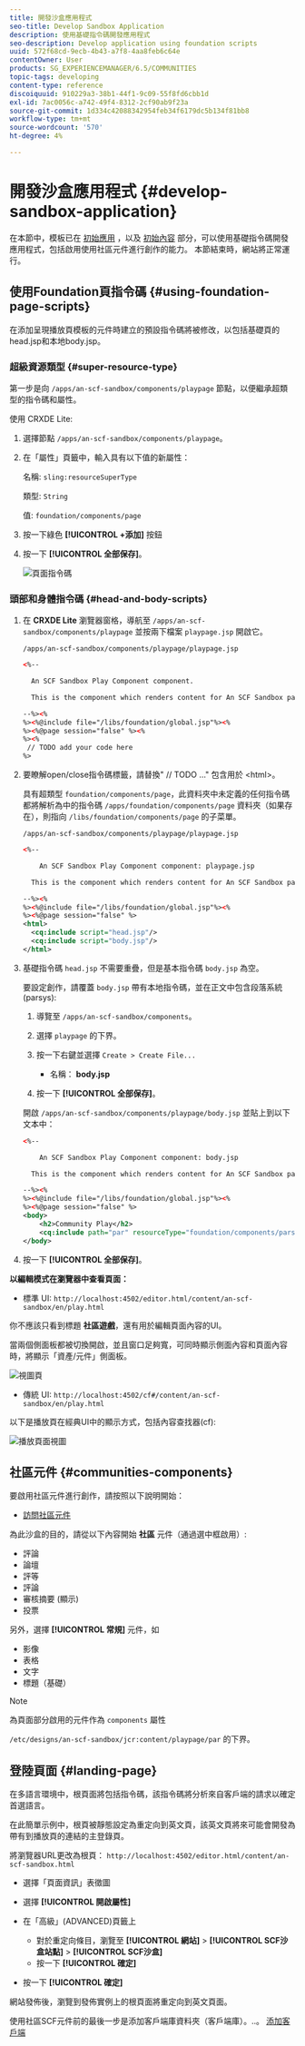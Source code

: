 ```yaml
---
title: 開發沙盒應用程式
seo-title: Develop Sandbox Application
description: 使用基礎指令碼開發應用程式
seo-description: Develop application using foundation scripts
uuid: 572f68cd-9ecb-4b43-a7f8-4aa8feb6c64e
contentOwner: User
products: SG_EXPERIENCEMANAGER/6.5/COMMUNITIES
topic-tags: developing
content-type: reference
discoiquuid: 910229a3-38b1-44f1-9c09-55f8fd6cbb1d
exl-id: 7ac0056c-a742-49f4-8312-2cf90ab9f23a
source-git-commit: 1d334c42088342954feb34f6179dc5b134f81bb8
workflow-type: tm+mt
source-wordcount: '570'
ht-degree: 4%

---
```


# 開發沙盒應用程式  {#develop-sandbox-application}

在本節中，模板已在 [初始應用](initial-app.md) ，以及 [初始內容](initial-content.md) 部分，可以使用基礎指令碼開發應用程式，包括啟用使用社區元件進行創作的能力。 本節結束時，網站將正常運行。

## 使用Foundation頁指令碼 {#using-foundation-page-scripts}

在添加呈現播放頁模板的元件時建立的預設指令碼將被修改，以包括基礎頁的head.jsp和本地body.jsp。

### 超級資源類型 {#super-resource-type}

第一步是向 `/apps/an-scf-sandbox/components/playpage` 節點，以便繼承超類型的指令碼和屬性。

使用 CRXDE Lite:

1. 選擇節點 `/apps/an-scf-sandbox/components/playpage`。
1. 在「屬性」頁籤中，輸入具有以下值的新屬性：

   名稱: `sling:resourceSuperType`

   類型: `String`

   值: `foundation/components/page`

1. 按一下綠色 **[!UICONTROL +添加]** 按鈕
1. 按一下 **[!UICONTROL 全部保存]**。

   ![頁面指令碼](assets/page-script.png)

### 頭部和身體指令碼 {#head-and-body-scripts}

1. 在 **CRXDE Lite** 瀏覽器窗格，導航至 `/apps/an-scf-sandbox/components/playpage` 並按兩下檔案 `playpage.jsp` 開啟它。

   `/apps/an-scf-sandbox/components/playpage/playpage.jsp`

   ```xml
   <%--
   
     An SCF Sandbox Play Component component.
   
     This is the component which renders content for An SCF Sandbox page.
   
   --%><%
   %><%@include file="/libs/foundation/global.jsp"%><%
   %><%@page session="false" %><%
   %><%
    // TODO add your code here
   %>
   ```

1. 要瞭解open/close指令碼標籤，請替換&quot; // TODO ...&quot; 包含用於 &lt;html>。

   具有超類型 `foundation/components/page`，此資料夾中未定義的任何指令碼都將解析為中的指令碼 `/apps/foundation/components/page` 資料夾（如果存在），則指向 `/libs/foundation/components/page` 的子菜單。

   `/apps/an-scf-sandbox/components/playpage/playpage.jsp`

   ```xml
   <%--
   
       An SCF Sandbox Play Component component: playpage.jsp
   
     This is the component which renders content for An SCF Sandbox page.
   
   --%><%
   %><%@include file="/libs/foundation/global.jsp"%><%
   %><%@page session="false" %>
   <html>
     <cq:include script="head.jsp"/>
     <cq:include script="body.jsp"/>
   </html>
   ```

1. 基礎指令碼 `head.jsp` 不需要重疊，但是基本指令碼 `body.jsp` 為空。

   要設定創作，請覆蓋 `body.jsp` 帶有本地指令碼，並在正文中包含段落系統(parsys):

   1. 導覽至 `/apps/an-scf-sandbox/components`。
   1. 選擇 `playpage` 的下界。
   1. 按一下右鍵並選擇 `Create > Create File...`

      * 名稱： **body.jsp**
   1. 按一下 **[!UICONTROL 全部保存]**。

   開啟 `/apps/an-scf-sandbox/components/playpage/body.jsp` 並貼上到以下文本中：

   ```xml
   <%--
   
       An SCF Sandbox Play Component component: body.jsp
   
     This is the component which renders content for An SCF Sandbox page.
   
   --%><%
   %><%@include file="/libs/foundation/global.jsp"%><%
   %><%@page session="false" %>
   <body>
       <h2>Community Play</h2>
       <cq:include path="par" resourceType="foundation/components/parsys" />
   </body>
   ```

1. 按一下 **[!UICONTROL 全部保存]**。

**以編輯模式在瀏覽器中查看頁面：**

* 標準 UI: `http://localhost:4502/editor.html/content/an-scf-sandbox/en/play.html`

你不應該只看到標題 **社區遊戲**，還有用於編輯頁面內容的UI。

當兩個側面板都被切換開啟，並且窗口足夠寬，可同時顯示側面內容和頁面內容時，將顯示「資產/元件」側面板。

![視圖頁](assets/view-page.png)

* 傳統 UI: `http://localhost:4502/cf#/content/an-scf-sandbox/en/play.html`

以下是播放頁在經典UI中的顯示方式，包括內容查找器(cf):

![播放頁面視圖](assets/play-page-view.png)

## 社區元件 {#communities-components}

要啟用社區元件進行創作，請按照以下說明開始：

* [訪問社區元件](basics.md#accessing-communities-components)

為此沙盒的目的，請從以下內容開始 **社區** 元件（通過選中框啟用）:

* 評論
* 論壇
* 評等
* 評論
* 審核摘要 (顯示)
* 投票

另外，選擇 **[!UICONTROL 常規]** 元件，如

* 影像
* 表格
* 文字
* 標題（基礎）

>[!NOTE]
>
>為頁面部分啟用的元件作為 `components` 屬性
>
>`/etc/designs/an-scf-sandbox/jcr:content/playpage/par` 的下界。

## 登陸頁面 {#landing-page}

在多語言環境中，根頁面將包括指令碼，該指令碼將分析來自客戶端的請求以確定首選語言。

在此簡單示例中，根頁被靜態設定為重定向到英文頁，該英文頁將來可能會開發為帶有到播放頁的連結的主登錄頁。

將瀏覽器URL更改為根頁： `http://localhost:4502/editor.html/content/an-scf-sandbox.html`

* 選擇「頁面資訊」表徵圖
* 選擇 **[!UICONTROL 開啟屬性]**
* 在「高級」(ADVANCED)頁籤上

   * 對於重定向條目，瀏覽至 **[!UICONTROL 網站]** > **[!UICONTROL SCF沙盒站點]** > **[!UICONTROL SCF沙盒]**
   * 按一下 **[!UICONTROL 確定]**

* 按一下 **[!UICONTROL 確定]**

網站發佈後，瀏覽到發佈實例上的根頁面將重定向到英文頁面。

使用社區SCF元件前的最後一步是添加客戶端庫資料夾（客戶端庫）。..。 [添加客戶端](add-clientlibs.md)
